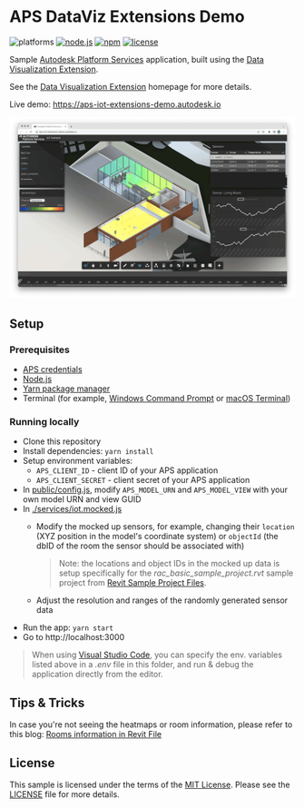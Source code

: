 # APS DataViz Extensions Demo

![platforms](https://img.shields.io/badge/platform-windows%20%7C%20osx%20%7C%20linux-lightgray.svg)
[![node.js](https://img.shields.io/badge/Node.js-16.17-blue.svg)](https://nodejs.org)
[![npm](https://img.shields.io/badge/npm-8.15-blue.svg)](https://www.npmjs.com/)
[![license](https://img.shields.io/:license-mit-green.svg)](https://opensource.org/licenses/MIT)

Sample [Autodesk Platform Services](https://aps.autodesk.com) application, built using the [Data Visualization Extension](https://aps.autodesk.com/en/docs/dataviz/v1/developers_guide/overview/).

See the [Data Visualization Extension](https://aps.autodesk.com/en/docs/dataviz/v1/developers_guide/overview/) homepage for more details.

Live demo: https://aps-iot-extensions-demo.autodesk.io

![thumbnail](./thumbnail.png)

## Setup

### Prerequisites

- [APS credentials](https://forge.autodesk.com/en/docs/oauth/v2/tutorials/create-app)
- [Node.js](https://nodejs.org)
- [Yarn package manager](https://yarnpkg.com)
- Terminal (for example, [Windows Command Prompt](https://en.wikipedia.org/wiki/Cmd.exe) or [macOS Terminal](https://support.apple.com/guide/terminal/welcome/mac))

### Running locally

- Clone this repository
- Install dependencies: `yarn install`
- Setup environment variables:
    - `APS_CLIENT_ID` - client ID of your APS application
    - `APS_CLIENT_SECRET` - client secret of your APS application
- In [public/config.js](./public/config.js), modify `APS_MODEL_URN` and `APS_MODEL_VIEW` with your own model URN and view GUID
- In [./services/iot.mocked.js](./services/iot.mocked.js)
    - Modify the mocked up sensors,
for example, changing their `location` (XYZ position in the model's coordinate system)
or `objectId` (the dbID of the room the sensor should be associated with)

        > Note: the locations and object IDs in the mocked up data is setup specifically for the _rac\_basic\_sample\_project.rvt_ sample project from [Revit Sample Project Files](https://knowledge.autodesk.com/support/revit/getting-started/caas/CloudHelp/cloudhelp/2022/ENU/Revit-GetStarted/files/GUID-61EF2F22-3A1F-4317-B925-1E85F138BE88-htm.html).

    - Adjust the resolution and ranges of the randomly generated sensor data
- Run the app: `yarn start`
- Go to http://localhost:3000

> When using [Visual Studio Code](https://code.visualstudio.com), you can specify the env. variables listed above in a _.env_ file in this folder, and run & debug the application directly from the editor.

## Tips & Tricks

In case you're not seeing the heatmaps or room information, please refer to this blog: [Rooms information in Revit File](https://aps.autodesk.com/blog/no-room-information-revit-file-when-working-dataviz-extension-viewer)

## License

This sample is licensed under the terms of the [MIT License](http://opensource.org/licenses/MIT).
Please see the [LICENSE](LICENSE) file for more details.
